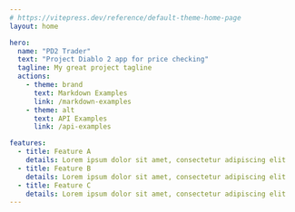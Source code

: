 ```yaml
---
# https://vitepress.dev/reference/default-theme-home-page
layout: home

hero:
  name: "PD2 Trader"
  text: "Project Diablo 2 app for price checking"
  tagline: My great project tagline
  actions:
    - theme: brand
      text: Markdown Examples
      link: /markdown-examples
    - theme: alt
      text: API Examples
      link: /api-examples

features:
  - title: Feature A
    details: Lorem ipsum dolor sit amet, consectetur adipiscing elit
  - title: Feature B
    details: Lorem ipsum dolor sit amet, consectetur adipiscing elit
  - title: Feature C
    details: Lorem ipsum dolor sit amet, consectetur adipiscing elit
---
```


